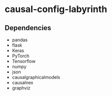 # causal-config-labyrinth
## Dependencies
* pandas
* flask
* Keras 
* PyTorch
* Tensorflow
* numpy 
* json 
* causalgraphicalmodels
* causalnex
* graphviz 
